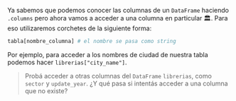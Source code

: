Ya sabemos que podemos conocer las columnas de un `DataFrame` haciendo `.columns` pero ahora vamos a acceder a una columna en particular 🏛️. Para eso utilizaremos corchetes de la siguiente forma: 

```python
tabla[nombre_columna] # el nombre se pasa como string
```

Por ejemplo, para acceder a los nombres de ciudad de nuestra tabla podemos hacer `librerias["city_name"]`. 

> Probá acceder a otras columnas del `DataFrame` `librerias`, como `sector` y `update_year`. ¿Y qué pasa si intentás acceder a una columna que no existe? 

